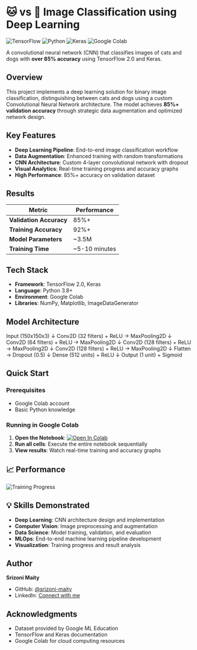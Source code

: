 # 🐱 vs 🐶 Image Classification using Deep Learning

![TensorFlow](https://img.shields.io/badge/TensorFlow-2.0-FF6F00?style=for-the-badge&logo=tensorflow)
![Python](https://img.shields.io/badge/Python-3.8+-3776AB?style=for-the-badge&logo=python)
![Keras](https://img.shields.io/badge/Keras-D00000?style=for-the-badge&logo=keras)
![Google Colab](https://img.shields.io/badge/Google_Colab-F9AB00?style=for-the-badge&logo=googlecolab)

A convolutional neural network (CNN) that classifies images of cats and dogs with **over 85% accuracy** using TensorFlow 2.0 and Keras.

##  Overview

This project implements a deep learning solution for binary image classification, distinguishing between cats and dogs using a custom Convolutional Neural Network architecture. The model achieves **85%+ validation accuracy** through strategic data augmentation and optimized network design.

##  Key Features

- **Deep Learning Pipeline**: End-to-end image classification workflow
- **Data Augmentation**: Enhanced training with random transformations
- **CNN Architecture**: Custom 4-layer convolutional network with dropout
- **Visual Analytics**: Real-time training progress and accuracy graphs
- **High Performance**: 85%+ accuracy on validation dataset

##  Results

| Metric | Performance |
|--------|-------------|
| **Validation Accuracy** | 85%+ |
| **Training Accuracy** | 92%+ |
| **Model Parameters** | ~3.5M |
| **Training Time** | ~5-10 minutes |

##  Tech Stack

- **Framework**: TensorFlow 2.0, Keras
- **Language**: Python 3.8+
- **Environment**: Google Colab
- **Libraries**: NumPy, Matplotlib, ImageDataGenerator

##  Model Architecture
Input (150x150x3)
  ↓
Conv2D (32 filters) + ReLU → MaxPooling2D
  ↓
Conv2D (64 filters) + ReLU → MaxPooling2D
  ↓
Conv2D (128 filters) + ReLU → MaxPooling2D
  ↓
Conv2D (128 filters) + ReLU → MaxPooling2D
  ↓
Flatten → Dropout (0.5)
  ↓
Dense (512 units) + ReLU
  ↓
Output (1 unit) + Sigmoid


##  Quick Start

### Prerequisites
- Google Colab account
- Basic Python knowledge

### Running in Google Colab
1. **Open the Notebook**: [![Open In Colab](https://colab.research.google.com/assets/colab-badge.svg)](https://colab.research.google.com/github/srizoni-maity/Cats-vs-Dogs-Image-Classifier/blob/main/Cats_vs_Dogs_Image_Classifier.ipynb)
2. **Run all cells**: Execute the entire notebook sequentially
3. **View results**: Watch real-time training and accuracy graphs

## 📈 Performance

![Training Progress](https://github.com/srizoni-maity/Cats-vs-Dogs-Image-Classifier/raw/main/assets/training_results.png)

## 💡 Skills Demonstrated

- **Deep Learning**: CNN architecture design and implementation
- **Computer Vision**: Image preprocessing and augmentation
- **Data Science**: Model training, validation, and evaluation
- **MLOps**: End-to-end machine learning pipeline development
- **Visualization**: Training progress and result analysis

##  Author

**Srizoni Maity**  
- GitHub: [@srizoni-maity](https://github.com/srizoni-maity)
- LinkedIn: [Connect with me](https://linkedin.com/in/your-profile)

##  Acknowledgments

- Dataset provided by Google ML Education
- TensorFlow and Keras documentation
- Google Colab for cloud computing resources
